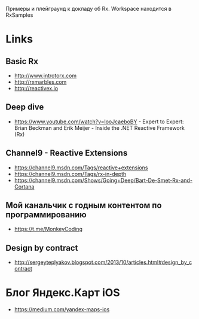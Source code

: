 Примеры и плейграунд к докладу об Rx. Workspace находится в RxSamples

# Links

## Basic Rx
- http://www.introtorx.com
- http://rxmarbles.com
- http://reactivex.io

## Deep dive
- https://www.youtube.com/watch?v=looJcaeboBY - Expert to Expert: Brian Beckman and Erik Meijer - Inside the .NET Reactive Framework (Rx)

## Channel9 - Reactive Extensions
- https://channel9.msdn.com/Tags/reactive+extensions
- https://channel9.msdn.com/Tags/rx-in-depth
- https://channel9.msdn.com/Shows/Going+Deep/Bart-De-Smet-Rx-and-Cortana

## Мой канальчик с годным контентом по программированию
- https://t.me/MonkeyCoding

## Design by contract
- http://sergeyteplyakov.blogspot.com/2013/10/articles.html#design_by_contract

# Блог Яндекс.Карт iOS
- https://medium.com/yandex-maps-ios
